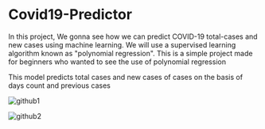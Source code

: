 # Covid19-Predictor
In this project, We gonna see how we can predict COVID-19 total-cases and new cases using machine learning. We will use a supervised learning algorithm known as "polynomial regression". This is a simple project made for beginners who wanted to see the use of polynomial regression

This model predicts total cases and new cases of cases on the basis of days count and previous cases


![github1](https://user-images.githubusercontent.com/63039981/117931010-48658100-b31c-11eb-8449-9319c6d7c6db.png)

![github2](https://user-images.githubusercontent.com/63039981/117931015-4ac7db00-b31c-11eb-984f-42e5fabb2979.png)

